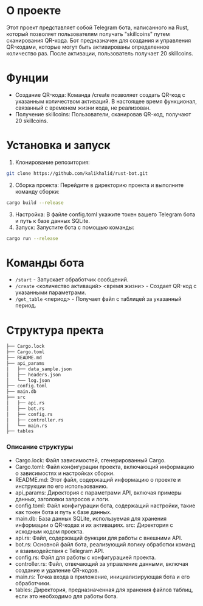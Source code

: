 # О проекте
Этот проект представляет собой Telegram бота, написанного на Rust, который позволяет пользователям получать "skillcoins" путем сканирования QR-кода. Бот предназначен для создания и управления QR-кодами, которые могут быть активированы определенное количество раз. После активации, пользователь получает 20 skillcoins.

# Фунции 
- Создание QR-кода: Команда /create позволяет создать QR-код с указанным количеством активаций. В настоящее время функционал, связанный с временем жизни кода, не реализован.
- Получение skillcoins: Пользователи, сканировав QR-код, получают 20 skillcoins.

# Установка и запуск 
 1. Клонирование репозитория:
 ```bash
 git clone https://github.com/kalikhalid/rust-bot.git
```
 2. Сборка проекта: Перейдите в директорию проекта и выполните команду сборки:
```bash
cargo build --release
```
 3. Настройка: В файле config.toml укажите токен вашего Telegram бота и путь к базе данных SQLite.
4. Запуск: Запустите бота с помощью команды:
```bash 
cargo run --release
```
# Команды бота
- ```/start``` - Запускает обработчик сообщений.
- ```/create``` <количество активаций> <время жизни> - Создает QR-код с указанными параметрами.
 - ```/get_table``` <период> - Получает файл с таблицей за указанный период.

# Структура пректа
```bash
├── Cargo.lock
├── Cargo.toml
├── README.md
├── api_params
│   ├── data_sample.json
│   ├── headers.json
│   └── log.json
├── config.toml
├── main.db
├── src
│   ├── api.rs
│   ├── bot.rs
│   ├── config.rs
│   ├── controller.rs
│   └── main.rs
├── tables
```
### Описание структуры
- Cargo.lock: Файл зависимостей, сгенерированный Cargo.
- Cargo.toml: Файл конфигурации проекта, включающий информацию о зависимостях и настройках сборки.
- README.md: Этот файл, содержащий информацию о проекте и инструкции по его использованию.
- api_params: Директория с параметрами API, включая примеры данных, заголовки запросов и логи.
- config.toml: Файл конфигурации бота, содержащий настройки, такие как токен бота и путь к базе данных.
- main.db: База данных SQLite, используемая для хранения информации о QR-кодах и их активациях.
src: Директория с исходным кодом проекта.
- api.rs: Файл, содержащий функции для работы с внешними API.
- bot.rs: Основной файл бота, реализующий логику обработки команд и взаимодействия с Telegram API.
- config.rs: Файл для работы с конфигурацией проекта.
- controller.rs: Файл, отвечающий за управление данными, включая создание и удаление QR-кодов.
- main.rs: Точка входа в приложение, инициализирующая бота и его обработчики.
- tables: Директория, предназначенная для хранения файлов таблиц, если это необходимо для работы бота.
